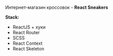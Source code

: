 Интернет-магазин кроссовок - **React Sneakers**

**Stack:**

- ReactJS + хуки
- React Router
- SCSS
- React Context
- React Skeleton

